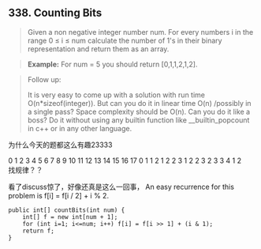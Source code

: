 ## 338. Counting Bits

> Given a non negative integer number num. For every numbers i in the range 0 ≤ i ≤ num calculate the number of 1's in their binary representation and return them as an array.

>**Example:**
>For num = 5 you should return [0,1,1,2,1,2].

>Follow up:
>
>   It is very easy to come up with a solution with run time O(n*sizeof(integer)). But can you do it in linear time O(n) /possibly in a single pass?
>   Space complexity should be O(n).
>   Can you do it like a boss? Do it without using any builtin function like __builtin_popcount in c++ or in any other language.

为什么今天的题都这么有趣23333

0 1   2 3   4 5 6 7   8 9 10 11 12 13 14 15   16 17
0 1   1 2   1 2 2 3   1 2 2  3  2  3  3  4    1  2  
找规律？？

看了discuss惊了，好像还真是这么一回事， An easy recurrence for this problem is f[i] = f[i / 2] + i % 2.

    public int[] countBits(int num) {
        int[] f = new int[num + 1];
        for (int i=1; i<=num; i++) f[i] = f[i >> 1] + (i & 1);
        return f;
    }